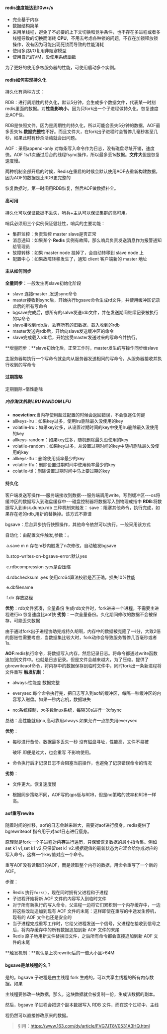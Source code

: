 #### redis速度能达到10w+/s

- 完全基于内存
- 数据结构简单
- 采用单线程，避免了不必要的上下文切换和竞争条件，也不存在多进程或者多线程导致的切换而消耗 **CPU**，不用去考虑各种锁的问题，不存在加锁释放锁操作，没有因为可能出现死锁而导致的性能消耗
- 使用多路I/O复用非阻塞模型
- 使用自己的VM，没使用系统函数

为了更好的使用多核服务器的性能，可使用启动多个实例。

#### redis如何实现持久化

持久化有两种方式：

RDB：进行周期性的持久化，默认5分钟，会生成多个数据文件，代表某一时刻redis里面的数据。对**性能影响小**，因为只fork出一个子进程做持久化，恢复速度比AOF快。

RDB是快照文件，因为是周期性的持久化，所以可能会丢失5分钟的数据，AOF最多丢失1s.**数据完整性**不好。而且文件大，在fork出子进程时会暂停几毫秒甚至几秒，如果此时有秒杀活动就会出问题。

AOF：采用append-only 对每条写入命令作为日志，没有磁盘寻址开销，速度快。AOF 1s/1次通过后台的线程fsync操作，所以最多丢1s数据。**文件大**但是恢复速度慢。

两种机制全部开启的时候，Redis在重启的时候会默认使用AOF去重新构建数据，因为AOF的数据是比RDB更完整的

恢复数据时，第一时间用RDB恢复，然后AOF做数据补全。

#### 高可用

持久化可以保证数据不丢失，哨兵+主从可以保证集群的高可用。

哨兵必须用三个实例保证健壮性，哨兵的主要功能：

- 集群监控：负责监控  master  slave是否正常
- 消息通知：如果某个 **Redis** 实例有故障，那么哨兵负责发送消息作为报警通知给管理员
- 故障转移：如果 master node 挂掉了，会自动转移到 slave node 上
- 配置中心：如果故障转移发生了，通知 client 客户端新的 master 地址

#### 主从如何同步

**全量同步**：一般发生再slave初始化阶段

- slave 连接master ,发送sync命令
- master接收到sync后，开始执行bgsave命令生成rd文件，并使用缓冲区记录此后的所有写命令
- bgsave完成后，想所有的salve发送rdb文件，并在发送期间继续记录被执行的写命令
- slave接收到rdb后，丢弃所有的旧数据，载入收到的rdb
- master发送完rdb后，开始向slave发送缓冲区的命令
- slave完成载入rdb后，开始接受master发送过来的写命令并执行。

**增量同步：**slave初始化后，正常工作时，master发生的写操作同步给slave

主服务器每执行一个写命令就会向从服务器发送相同的写命令，从服务器接收并执行收到的写命令

#### 过期策略

定期删除+惰性删除

##### 内存淘汰机制  LRU RANDOM LFU

- **noeviction**:当内存使用超过配置的时候会返回错误，不会驱逐任何键
- allkeys-lru：如果key过多，使用lru删除最久没使用的key
- volatile-lru：如果key过多，从设置过期时间的key中使用lru删除最久没使用的key
- allkeys-random：如果key过多，随机删除最久没使用的key
- volatile-random：如果key过多，从设置过期时间的key中随机删除最久没使用的key
- allkeys-lfu：删除使用频率最少的key
- volatile-lfu：删除设置过期时间中使用频率最少的key
- colatile-ttl：删除设置过期时间中马上要过期的key

#### 持久化

客户端发送写操作---服务端接收到数据---服务端调用write，写到缓冲区---os将缓冲区的数据写入到磁盘缓存中---磁盘控制器将数据写入到物理戒指中
**RDB**:将数据写入到disk.dump.rdb
三种机制来触发：
save：阻塞其他命令，执行完成，如果存在老的rdb,用新的替换掉。该方式不靠谱

bgsave：后台异步执行快照操作，其他命令依然可以执行。一般采用该方式

自动化：由配置文件触发,参数：。

​							a.save m n 存在m秒内触发了n次修改，自动触发bgsave

​							b.stop-writes-on-bgsave-error:默认yes

​							c.rdbcompression :yes是否压缩

​							d.rdbchecksum :yes   使用crc64算法校验是否正确，损失10%性能

​							e.dbfilename 

​							f.dir  存放路径

**优势**：rdb文件紧凑，全量备份      生成rdb文件时，fork进来一个进程，不需要主进程进行io    恢复速度比aof快
**劣势**：一次全量备份。久化期间修改的数据不会被保存，可能丢失数据

​			由于通过fork出子进程协助完成持久胡啊，内存中的数据被克隆了一i分，大致2倍的膨胀性需要考虑，当数据集比较大时，fork动作会导致服务暂停几百毫秒或者1s.

**AOF**:redis执行命令，将数据写入内存，然后记录日志。将命令都通过write函数追加到文件中。也就是日志记录。但是文件会越来越大，为了压缩。提供了gbrewriteaof命令，将内存中的数据保存到临时文件中，同时fork出一条新进程将文件重写
**触发机制**：

- always:性能差 数据完整

- everysec:每个命令执行完，把日志写入到aof的缓冲区，每隔一秒缓冲区的内容写入磁盘。如果一秒内宕机，数据缺失
- no:系统控制，大多数linux系统，每隔30s进行一次fsync

总结：高性能就用no,高可靠用always.如果允许一点损失用everysec

**优势**：

- 每秒进行备份。数据最多丢失一秒   没有磁盘寻址，性能高，文件不易被

  破坏   即便是过大，也会重写 不影响使用。

- 命令执行后才记录日志不会阻塞当前操作，也避免了记录错误命令的情况

**劣势**：

- 文件更大。恢复速度慢

- 根据同步策略不同，AOF写的qps低与RDB，但是no策略的效率和RDB一样高。

#### **aof重写**rewite

随着时间的推移，aof的日志会越来越大，需要对aof进行瘦身。redis提供了bgrewriteaof 指令用于对aof日志进行瘦身。

原理就是fork一个子进程对**内存**进行遍历，只保留恢复数据的最小指令集。例如set k1 v1,set k1 v2.只保留set k1 v2.根据键值的最新状态为它涩会给你成对应的写入命令，这样一个key值对应一个命令。

重写AOF没有读取旧的AOF，而是读取整个内存的数据，用命令重写了一个新的AOF。

步骤：

- Redis 执行`fork()`，现在同时拥有父进程和子进程
- 子进程开始将新 AOF 文件的内容写入到临时文件
- 对于所有新执行的写入命令，父进程一边将它们累积到一个内存缓存中，一边将这些改动追加到现有 AOF 文件的末尾：这样即使在重写的中途发生停机，现有的 AOF 文件也还是安全的
- 当子进程完成重写工作时，它给父进程发送一个信号，父进程在接收到信号之后，将内存缓存中的所有数据追加到新 AOF 文件的末尾
-  Redis 原子地用新文件替换旧文件，之后所有命令都会直接追加到新 AOF 文件的末尾

**触发机制：**默认是上次rewrite后的一倍大小且>64M

#### bgsave是单线程的么？

是的。bgsave 子进程是由主线程 fork 生成的，可以共享主线程的所有内存数据。如果

主线程要修改一块数据，那么，这块数据就会被复制一份，生成该数据的副本。

然后，bgsave 子进程会把这个副本数据写入 RDB 文件，而在这个过程中，主线

程仍然可以直接修改原来的数据。



> 引用：https://www.163.com/dy/article/FVG7JT8V0531A3HQ.html







